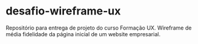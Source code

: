# desafio-wireframe-ux
Repositório para entrega de projeto do curso Formação UX.
Wireframe de média fidelidade da página inicial de um website empresarial.
